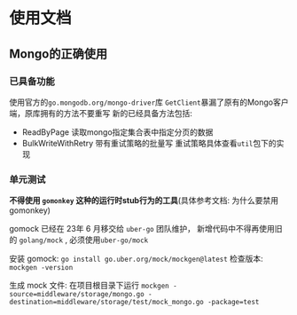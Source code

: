# 使用文档

## Mongo的正确使用

### 已具备功能
使用官方的`go.mongodb.org/mongo-driver`库 `GetClient`暴漏了原有的Mongo客户端，原库拥有的方法不要重写
新的已经具备方法包括:
- ReadByPage 读取mongo指定集合表中指定分页的数据
- BulkWriteWithRetry 带有重试策略的批量写 重试策略具体查看`util`包下的实现

### 单元测试
**不得使用 ` gomonkey ` 这种的运行时stub行为的工具**(具体参考文档: 为什么要禁用 gomonkey)

gomock 已经在 23年 6 月移交给 `uber-go` 团队维护， 新增代码中不得再使用旧的 `golang/mock` , 必须使用`uber-go/mock`

安装 gomock: ` go install go.uber.org/mock/mockgen@latest `
检查版本: ` mockgen -version `

生成 mock 文件: 在项目根目录下运行 `mockgen -source=middleware/storage/mongo.go -destination=middleware/storage/test/mock_mongo.go -package=test`